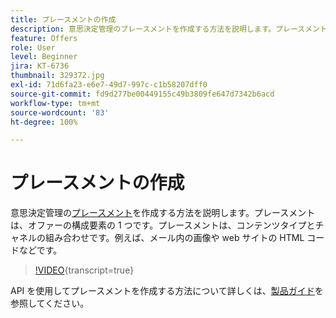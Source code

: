 ```yaml
---
title: プレースメントの作成
description: 意思決定管理のプレースメントを作成する方法を説明します。プレースメントは、オファーに必須の構成要素の 1 つです。
feature: Offers
role: User
level: Beginner
jira: KT-6736
thumbnail: 329372.jpg
exl-id: 71d6fa23-e6e7-49d7-997c-c1b58207dff0
source-git-commit: fd9d277be00449155c49b3809fe647d7342b6acd
workflow-type: tm+mt
source-wordcount: '83'
ht-degree: 100%

---
```


# プレースメントの作成

意思決定管理の[プレースメント](https://experienceleague.adobe.com/docs/journey-optimizer/using/offer-decisioniong/create-components/creating-placements.html?lang=ja)を作成する方法を説明します。プレースメントは、オファーの構成要素の 1 つです。プレースメントは、コンテンツタイプとチャネルの組み合わせです。例えば、メール内の画像や web サイトの HTML コードなどです。

>[!VIDEO](https://video.tv.adobe.com/v/341388?quality=12&learn=on&captions=jpn){transcript=true}

API を使用してプレースメントを作成する方法について詳しくは、[製品ガイド](https://experienceleague.adobe.com/docs/journey-optimizer/using/offer-decisioniong/api-reference/offers-api/placements/create.html?lang=ja)を参照してください。
